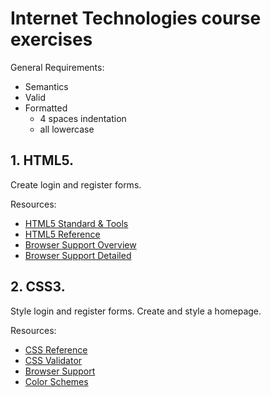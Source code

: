 #  Internet Technologies course exercises

General Requirements:
- Semantics
- Valid
- Formatted
    - 4 spaces indentation
    - all lowercase

## 1. HTML5.

Create login and register forms.

Resources:
- [HTML5 Standard & Tools](https://html5.org)
- [HTML5 Reference](https://developer.mozilla.org/en-US/docs/Web/HTML)
- [Browser Support Overview](https://www.wufoo.com/html5/)
- [Browser Support Detailed](https://caniuse.com)

## 2. CSS3.

Style login and register forms. Create and style a homepage.

Resources:
- [CSS Reference](https://developer.mozilla.org/en-US/docs/Web/CSS)
- [CSS Validator](https://jigsaw.w3.org/css-validator/)
- [Browser Support](https://caniuse.com)
- [Color Schemes](http://paletton.com/)
